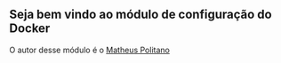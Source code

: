 ## Seja bem vindo ao módulo de configuração do Docker

O autor desse módulo é o [Matheus Politano](https://www.matheuspolitano.com/)